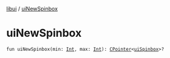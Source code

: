 [libui](index.md) / [uiNewSpinbox](./ui-new-spinbox.md)

# uiNewSpinbox

`fun uiNewSpinbox(min: `[`Int`](https://kotlinlang.org/api/latest/jvm/stdlib/kotlin/-int/index.html)`, max: `[`Int`](https://kotlinlang.org/api/latest/jvm/stdlib/kotlin/-int/index.html)`): `[`CPointer`](../kotlinx.cinterop/-c-pointer/index.md)`<`[`uiSpinbox`](ui-spinbox.md)`>?`